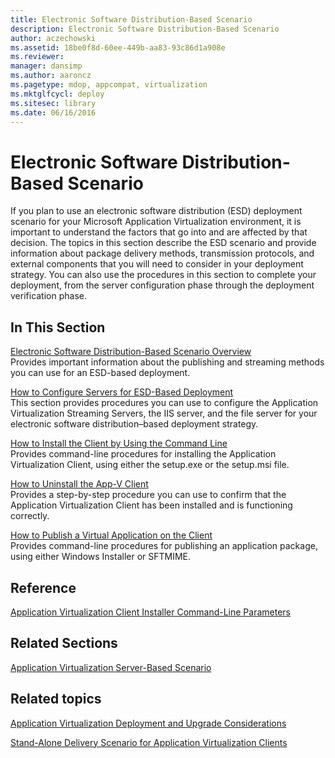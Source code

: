 ```yaml
---
title: Electronic Software Distribution-Based Scenario
description: Electronic Software Distribution-Based Scenario
author: aczechowski
ms.assetid: 18be0f8d-60ee-449b-aa83-93c86d1a908e
ms.reviewer: 
manager: dansimp
ms.author: aaroncz
ms.pagetype: mdop, appcompat, virtualization
ms.mktglfcycl: deploy
ms.sitesec: library
ms.date: 06/16/2016
---
```



# Electronic Software Distribution-Based Scenario


If you plan to use an electronic software distribution (ESD) deployment scenario for your Microsoft Application Virtualization environment, it is important to understand the factors that go into and are affected by that decision. The topics in this section describe the ESD scenario and provide information about package delivery methods, transmission protocols, and external components that you will need to consider in your deployment strategy. You can also use the procedures in this section to complete your deployment, from the server configuration phase through the deployment verification phase.

## In This Section


<a href="" id="electronic-software-distribution-based-scenario-overview"></a>[Electronic Software Distribution-Based Scenario Overview](electronic-software-distribution-based-scenario-overview.md)  
Provides important information about the publishing and streaming methods you can use for an ESD-based deployment.

<a href="" id="how-to-configure-servers-for-esd-based-deployment"></a>[How to Configure Servers for ESD-Based Deployment](how-to-configure-servers-for-esd-based-deployment.md)  
This section provides procedures you can use to configure the Application Virtualization Streaming Servers, the IIS server, and the file server for your electronic software distribution–based deployment strategy.

<a href="" id="how-to-install-the-client-by-using-the-command-line"></a>[How to Install the Client by Using the Command Line](how-to-install-the-client-by-using-the-command-line-new.md)  
Provides command-line procedures for installing the Application Virtualization Client, using either the setup.exe or the setup.msi file.

<a href="" id="how-to-uninstall-the-app-v-client"></a>[How to Uninstall the App-V Client](how-to-uninstall-the-app-v-client.md)  
Provides a step-by-step procedure you can use to confirm that the Application Virtualization Client has been installed and is functioning correctly.

<a href="" id="how-to-publish-a-virtual-application-on-the-client"></a>[How to Publish a Virtual Application on the Client](how-to-publish-a-virtual-application-on-the-client.md)  
Provides command-line procedures for publishing an application package, using either Windows Installer or SFTMIME.

## Reference


[Application Virtualization Client Installer Command-Line Parameters](application-virtualization-client-installer-command-line-parameters.md)

## Related Sections


[Application Virtualization Server-Based Scenario](application-virtualization-server-based-scenario.md)

## Related topics


[Application Virtualization Deployment and Upgrade Considerations](application-virtualization-deployment-and-upgrade-considerations.md)

[Stand-Alone Delivery Scenario for Application Virtualization Clients](stand-alone-delivery-scenario-for-application-virtualization-clients.md)

 

 





